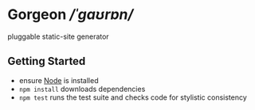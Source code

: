 Gorgeon _/ˈɡaʊrɒn/_
===================

pluggable static-site generator


Getting Started
---------------

* ensure [Node](https://nodejs.org) is installed
* `npm install` downloads dependencies
* `npm test` runs the test suite and checks code for stylistic consistency

